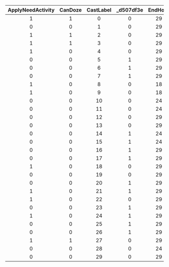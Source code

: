 | ApplyNeedActivity | CanDoze | CastLabel | _d507df3e | EndHour | EndMinute | EventName | NeglectSleep | StartHour | StartMinute | _e76db92f |
|:--:|:--:|:--:|:--:|:--:|:--:|:--:|:--:|:--:|:--:|:--:|
| 1 | 1 | 0 | 0 | 29 | 0 | 'NotEvent' | 0 | 5 | 0 | 1 | 
| 0 | 0 | 1 | 0 | 29 | 0 | 'NotEvent' | 0 | 5 | 0 | 1 | 
| 1 | 1 | 2 | 0 | 29 | 0 | 'NotEvent' | 1 | 5 | 0 | 1 | 
| 1 | 1 | 3 | 0 | 29 | 0 | 'NotEvent' | 1 | 5 | 0 | 1 | 
| 1 | 0 | 4 | 0 | 29 | 0 | 'NotEvent' | 0 | 5 | 0 | 0 | 
| 0 | 0 | 5 | 1 | 29 | 0 | 'NotEvent' | 0 | 5 | 0 | 0 | 
| 0 | 0 | 6 | 1 | 29 | 0 | 'NotEvent' | 0 | 5 | 0 | 0 | 
| 0 | 0 | 7 | 1 | 29 | 0 | 'NotEvent' | 0 | 5 | 0 | 0 | 
| 1 | 0 | 8 | 0 | 18 | 0 | 'FishingConvention' | 0 | 9 | 0 | 0 | 
| 1 | 0 | 9 | 0 | 18 | 0 | 'InsectConvention' | 0 | 9 | 0 | 0 | 
| 0 | 0 | 10 | 0 | 24 | 0 | 'Countdown' | 1 | 23 | 0 | 0 | 
| 0 | 0 | 11 | 0 | 24 | 0 | 'Countdown' | 1 | 23 | 0 | 0 | 
| 0 | 0 | 12 | 0 | 29 | 0 | 'Countdown' | 1 | 24 | 0 | 0 | 
| 0 | 0 | 13 | 0 | 29 | 0 | 'Countdown' | 1 | 24 | 0 | 0 | 
| 0 | 0 | 14 | 1 | 24 | 0 | 'NotEvent' | 1 | 5 | 0 | 0 | 
| 0 | 0 | 15 | 1 | 24 | 0 | 'NotEvent' | 1 | 5 | 0 | 0 | 
| 0 | 0 | 16 | 1 | 29 | 0 | 'NotEvent' | 1 | 5 | 0 | 1 | 
| 0 | 0 | 17 | 1 | 29 | 0 | 'NotEvent' | 1 | 5 | 0 | 0 | 
| 1 | 0 | 18 | 0 | 29 | 0 | 'NotEvent' | 0 | 5 | 0 | 1 | 
| 0 | 0 | 19 | 0 | 29 | 0 | 'NotEvent' | 1 | 5 | 0 | 1 | 
| 0 | 0 | 20 | 1 | 29 | 0 | 'NotEvent' | 1 | 5 | 0 | 0 | 
| 1 | 0 | 21 | 1 | 29 | 0 | 'NotEvent' | 0 | 5 | 0 | 1 | 
| 1 | 0 | 22 | 0 | 29 | 0 | 'NotEvent' | 0 | 5 | 0 | 1 | 
| 0 | 0 | 23 | 1 | 29 | 0 | 'NotEvent' | 0 | 5 | 0 | 0 | 
| 1 | 0 | 24 | 1 | 29 | 0 | 'NotEvent' | 0 | 5 | 0 | 1 | 
| 0 | 0 | 25 | 1 | 29 | 0 | 'NotEvent' | 0 | 5 | 0 | 1 | 
| 0 | 0 | 26 | 1 | 29 | 0 | 'NotEvent' | 0 | 5 | 0 | 0 | 
| 1 | 1 | 27 | 0 | 29 | 0 | 'NotEvent' | 0 | 5 | 0 | 1 | 
| 0 | 0 | 28 | 0 | 24 | 0 | 'Fireworks' | 1 | 17 | 0 | 0 | 
| 0 | 0 | 29 | 0 | 29 | 0 | 'NotEvent' | 0 | 5 | 0 | 0 | 
